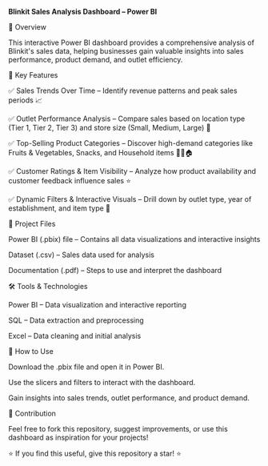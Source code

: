 **Blinkit Sales Analysis Dashboard – Power BI**

🚀 Overview

This interactive Power BI dashboard provides a comprehensive analysis of Blinkit's sales data, helping businesses gain valuable insights into sales performance, product demand, and outlet efficiency.

📌 Key Features

✅ Sales Trends Over Time – Identify revenue patterns and peak sales periods 📈

✅ Outlet Performance Analysis – Compare sales based on location type (Tier 1, Tier 2, Tier 3) and store size (Small, Medium, Large) 🏪

✅ Top-Selling Product Categories – Discover high-demand categories like Fruits & Vegetables, Snacks, and Household items 🍎🥤🏠

✅ Customer Ratings & Item Visibility – Analyze how product availability and customer feedback influence sales ⭐

✅ Dynamic Filters & Interactive Visuals – Drill down by outlet type, year of establishment, and item type 🎯

📂 Project Files

Power BI (.pbix) file – Contains all data visualizations and interactive insights

Dataset (.csv) – Sales data used for analysis

Documentation (.pdf) – Steps to use and interpret the dashboard

🛠️ Tools & Technologies

Power BI – Data visualization and interactive reporting

SQL – Data extraction and preprocessing

Excel – Data cleaning and initial analysis

🎯 How to Use

Download the .pbix file and open it in Power BI.

Use the slicers and filters to interact with the dashboard.

Gain insights into sales trends, outlet performance, and product demand.

📢 Contribution

Feel free to fork this repository, suggest improvements, or use this dashboard as inspiration for your projects!

⭐ If you find this useful, give this repository a star! ⭐
